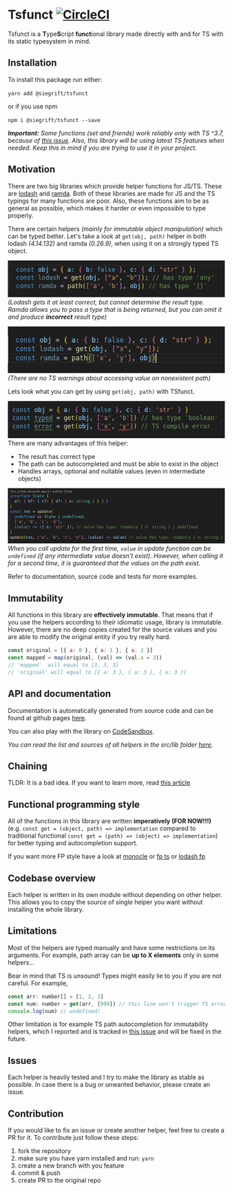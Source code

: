# Tsfunct [![CircleCI](https://circleci.com/gh/Siegrift/tsfunct.svg?style=svg)](https://circleci.com/gh/Siegrift/tsfunct)

Tsfunct is a **T**ype**S**cript **funct**ional library made directly with and for TS with its static
typesystem in mind.

## Installation

To install this package run either:

`yarn add @siegrift/tsfunct`

or if you use npm

`npm i @siegrift/tsfunct --save`

_**Important:** Some functions (set and friends) work reliably only with TS ^3.7, because of [this
issue](https://github.com/microsoft/TypeScript/issues/33468). Also, this library will be using
latest TS features when needed. Keep this in mind if you are trying to use it in your project._

## Motivation

There are two big libraries which provide helper functions for JS/TS. These are
[lodash](https://github.com/lodash/lodash) and [ramda](https://github.com/ramda/ramda). Both of
these libraries are made for JS and the TS typings for many functions are poor. Also, these
functions aim to be as general as possible, which makes it harder or even impossible to type
properly.

There are certain helpers _(mainly for immutable object manipulation)_ which can be typed better.
Let's take a look at `get(obj, path)` helper in both lodash _(4.14.132)_ and ramda _(0.26.9)_,
when using it on a strongly typed TS object.

![Weak typed result](assets/weak_typed_get.png)<br/> _(Lodash gets it at least correct, but cannot
determine the result type. Ramda allows you to pass a type that is being returned, but you can omit
it and produce **incorrect** result type)_

![No compile error](assets/no_compile_error.png)<br/> _(There are no TS warnings about accessing
value on nonexistent path)_

Lets look what you can get by using `get(obj, path)` with TSfunct.

![Strongly typed get helper](assets/get_strong_typed.png)<br/> There are many advantages of this
helper:

- The result has correct type
- The path can be autocompleted and must be able to exist in the object
- Handles arrays, optional and nullable values (even in intermediate objects)

![Update helper](assets/good_update.png)<br/> _When you call update for the first time, `value` in
update function can be `undefined` (if any intermediate value doesn't exist). However, when calling
it for a second time, it is guaranteed that the values on the path exist._

Refer to documentation, source code and tests for more examples.

## Immutability

All functions in this library are **effectively immutable**. That means that if you use the helpers
according to their idiomatic usage, library is immutable. However, there are no deep copies created
for the source values and you are able to modify the original entity if you try really hard.

```javascript
const original = [{ a: 0 }, { a: 1 }, { a: 2 }]
const mapped = map(original, (val) => (val.a = 3))
// 'mapped'  will equal to [3, 3, 3]
// 'original' will equal to [{ a: 3 }, { a: 3 }, { a: 3 }]
```

## API and documentation

Documentation is automatically generated from source code and can be found at github pages
[here](https://siegrift.github.io/tsfunct/).

You can also play with the library on [CodeSandbox](https://codesandbox.io/s/tsfunct-zysfi).

_You can read the list and sources of all helpers in the src/lib folder
[here](https://github.com/Siegrift/tsfunct/tree/master/src/lib)._

## Chaining

TLDR: It is a bad idea. If you want to learn more, read
[this article](https://medium.com/making-internets/why-using-chain-is-a-mistake-9bc1f80d51ba)

## Functional programming style

All of the functions in this library are written **imperatively (FOR NOW!!!)**
(e.g. `const get = (object, path) => implementation` compared
to traditional functional `const get = (path) => (object) => implementation`) for better typing and
autocompletion support.

If you want more FP style have a look at [monocle](https://github.com/gcanti/monocle-ts) or [fp
ts](https://github.com/gcanti/fp-ts) or [lodash
fp](https://github.com/lodash/lodash/wiki/FP-Guide)

## Codebase overview

Each helper is written in its own module without depending on other helper. This allows you to copy
the source of single helper you want without installing the whole library.

## Limitations

Most of the helpers are typed manually and have some restrictions on its arguments. For example,
path array can be **up to X elements** only in some helpers...

Bear in mind that TS is unsound! Types might easily lie to you if you are not careful. For example,

```javascript
const arr: number[] = [1, 2, 3]
const num: number = get(arr, [999]) // this line won't trigger TS error!
console.log(num) // undefined!
```

Other limitation is for example TS path autocompletion for immutability helpers, which I reported
and is tracked in [this issue](https://github.com/microsoft/TypeScript/issues/31630) and will be
fixed in the future.

## Issues

Each helper is heavily tested and I try to make the library as stable as possible. In case there is
a bug or unwanted behavior, please create an issue.

## Contribution

If you would like to fix an issue or create another helper, feel free to create a PR for it. To
contribute just follow these steps:

1. fork the repository
2. make sure you have yarn installed and run: `yarn`
3. create a new branch with you feature
4. commit & push
5. create PR to the original repo
